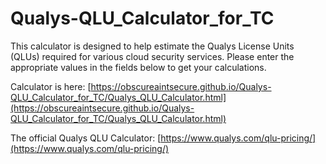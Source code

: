 # Qualys-QLU_Calculator_for_TC

This calculator is designed to help estimate the Qualys License Units (QLUs) required for various cloud security services. Please enter the appropriate values in the fields below to get your calculations.

Calculator is here: [https://obscureaintsecure.github.io/Qualys-QLU_Calculator_for_TC/Qualys_QLU_Calculator.html](https://obscureaintsecure.github.io/Qualys-QLU_Calculator_for_TC/Qualys_QLU_Calculator.html)

The official Qualys QLU Calculator: [https://www.qualys.com/qlu-pricing/](https://www.qualys.com/qlu-pricing/)
